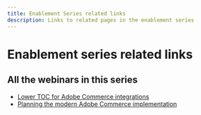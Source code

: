 ```yaml
---
title: Enablement Series related links
description: Links to related pages in the enablement series
---
```

# Enablement series related links

## All the webinars in this series

* [Lower TOC for Adobe Commerce integrations](../enablement-series/lower-total-cost-of-owership-commerce-integrations.md)
* [Planning the modern Adobe Commerce implementation](../enablement-series/planning-the-modern-adobe-commerce-implementation.md)